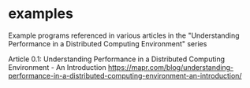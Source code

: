 # examples
Example programs referenced in various articles in the "Understanding Performance in a Distributed Computing Environment" series

Article 0.1: Understanding Performance in a Distributed Computing Environment - An Introduction
https://mapr.com/blog/understanding-performance-in-a-distributed-computing-environment-an-introduction/
